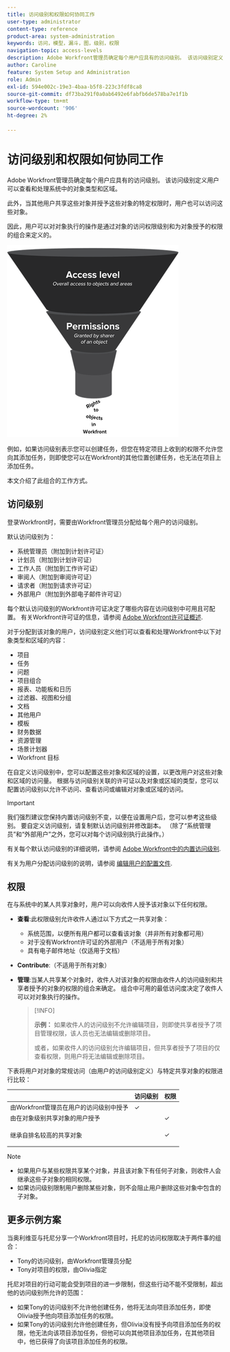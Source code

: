 ```yaml
---
title: 访问级别和权限如何协同工作
user-type: administrator
content-type: reference
product-area: system-administration
keywords: 访问，模型，漏斗，图，级别，权限
navigation-topic: access-levels
description: Adobe Workfront管理员确定每个用户应具有的访问级别。 该访问级别定义用户可以查看和处理系统中的对象类型和区域。
author: Caroline
feature: System Setup and Administration
role: Admin
exl-id: 594e002c-19e3-4baa-b5f8-223c3fdf8ca8
source-git-commit: df73ba291f0a0ab6492e6fabfb6de578ba7e1f1b
workflow-type: tm+mt
source-wordcount: '906'
ht-degree: 2%

---
```


# 访问级别和权限如何协同工作

Adobe Workfront管理员确定每个用户应具有的访问级别。 该访问级别定义用户可以查看和处理系统中的对象类型和区域。

此外，当其他用户共享这些对象并授予这些对象的特定权限时，用户也可以访问这些对象。

因此，用户可以对对象执行的操作是通过对象的访问权限级别和为对象授予的权限的组合来定义的。

![](assets/security-model-hierachy.png)

例如，如果访问级别表示您可以创建任务，但您在特定项目上收到的权限不允许您向其添加任务，则即使您可以在Workfront的其他位置创建任务，也无法在项目上添加任务。

本文介绍了此组合的工作方式。

## 访问级别

登录Workfront时，需要由Workfront管理员分配给每个用户的访问级别。

默认访问级别为：

* 系统管理员（附加到计划许可证）
* 计划员（附加到计划许可证）
* 工作人员（附加到工作许可证）
* 审阅人（附加到审阅许可证）
* 请求者（附加到请求许可证）
* 外部用户（附加到外部电子邮件许可证）

每个默认访问级别的Workfront许可证决定了哪些内容在访问级别中可用且可配置。 有关Workfront许可证的信息，请参阅 [Adobe Workfront许可证概述](../../../administration-and-setup/add-users/access-levels-and-object-permissions/wf-licenses.md).

对于分配到该对象的用户，访问级别定义他们可以查看和处理Workfront中以下对象类型和区域的内容：

* 项目
* 任务
* 问题
* 项目组合
* 报表、功能板和日历
* 过滤器、视图和分组
* 文档
* 其他用户
* 模板
* 财务数据
* 资源管理
* 场景计划器
* Workfront 目标

在自定义访问级别中，您可以配置这些对象和区域的设置，以更改用户对这些对象和区域的访问量。 根据与访问级别关联的许可证以及对象或区域的类型，您可以配置访问级别以允许不访问、查看访问或编辑对对象或区域的访问。

>[!IMPORTANT]
>
>我们强烈建议您保持内置访问级别不变，以便在设置用户后，您可以参考这些级别。 要自定义访问级别，请复制默认访问级别并修改副本。 （除了“系统管理员”和“外部用户”之外，您可以对每个访问级别执行此操作。）

有关每个默认访问级别的详细说明，请参阅 [Adobe Workfront中的内置访问级别](../../../administration-and-setup/add-users/access-levels-and-object-permissions/default-access-levels-in-workfront.md).

有关为用户分配访问级别的说明，请参阅 [编辑用户的配置文件](../../../administration-and-setup/add-users/create-and-manage-users/edit-a-users-profile.md).

## 权限

在与系统中的某人共享对象时，用户可以向收件人授予该对象以下任何权限。

* **查看**:此权限级别允许收件人通过以下方式之一共享对象：

   * 系统范围，以便所有用户都可以查看该对象（并非所有对象都可用）
   * 对于没有Workfront许可证的外部用户（不适用于所有对象）
   * 具有电子邮件地址（仅适用于文档）

* **Contribute**:（不适用于所有对象）
* **管理**:当某人共享某个对象时，收件人对该对象的权限由收件人的访问级别和共享者授予的对象的权限的组合来确定。 组合中可用的最低访问度决定了收件人可以对对象执行的操作。

   >[!INFO]
   >
   >**示例：** 如果收件人的访问级别不允许编辑项目，则即使共享者授予了项目管理权限，该人员也无法编辑或删除项目。
   >
   >或者，如果收件人的访问级别允许编辑项目，但共享者授予了项目的仅查看权限，则用户将无法编辑或删除项目。

下表将用户对对象的常规访问（由用户的访问级别定义）与特定共享对象的权限进行比较：

<table style="table-layout:auto"> 
 <col> 
 <col> 
 <col> 
 <thead> 
  <tr> 
   <th> </th> 
   <th>访问级别 </th> 
   <th>权限 </th> 
  </tr> 
 </thead> 
 <tbody> 
  <tr> 
   <td>由Workfront管理员在用户的访问级别中授予</td> 
   <td>✓</td> 
   <td> </td> 
  </tr> 
  <tr> 
   <td>由在对象级别共享对象的用户授予</td> 
   <td> </td> 
   <td>✓</td> 
  </tr> 
  <tr> 
   <td> <p>继承自排名较高的共享对象 
   </td> 
   <td> </td> 
   <td>✓</td> 
  </tr> 
 </tbody> 
</table>

>[!NOTE]
>
>* 如果用户与某些权限共享某个对象，并且该对象下有任何子对象，则收件人会继承这些子对象的相同权限。
>* 如果访问级别限制用户删除某些对象，则不会阻止用户删除这些对象中包含的子对象。
>


## 更多示例方案

当奥利维亚与托尼分享一个Workfront项目时，托尼的访问权限取决于两件事的组合：

* Tony的访问级别，由Workfront管理员分配
* Tony对项目的权限，由Olivia指定

托尼对项目的行动可能会受到项目的进一步限制，但这些行动不能不受限制，超出他的访问级别所允许的范围：

* 如果Tony的访问级别不允许他创建任务，他将无法向项目添加任务，即使Olivia授予他向项目添加任务的权限。
* 如果Tony的访问级别允许他创建任务，但Olivia没有授予向项目添加任务的权限，他无法向该项目添加任务，但他可以向其他项目添加任务，在其他项目中，他已获得了向该项目添加任务的权限。
